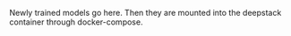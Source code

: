 Newly trained models go here. Then they are mounted into the deepstack container through docker-compose.
